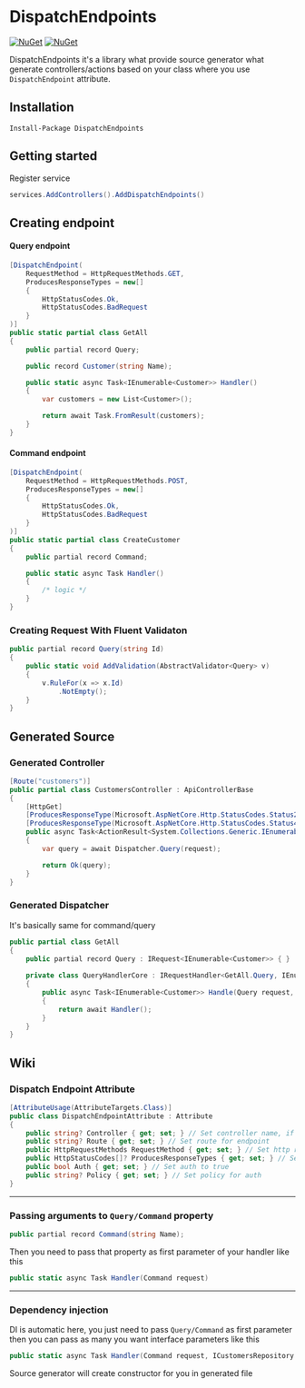 # DispatchEndpoints
[![NuGet](https://img.shields.io/nuget/dt/DispatchEndpoints.svg)](https://www.nuget.org/packages/DispatchEndpoints) 
[![NuGet](https://img.shields.io/nuget/vpre/DispatchEndpoints.svg)](https://www.nuget.org/packages/DispatchEndpoints)

DispatchEndpoints it's a library what provide source generator what generate controllers/actions based on your class where you use ``DispatchEndpoint`` attribute.

## Installation

```
Install-Package DispatchEndpoints
```

## Getting started
Register service
```csharp
services.AddControllers().AddDispatchEndpoints()
```
## Creating endpoint 
#### Query endpoint
```csharp
[DispatchEndpoint(
    RequestMethod = HttpRequestMethods.GET,
    ProducesResponseTypes = new[]
    {
        HttpStatusCodes.Ok,
        HttpStatusCodes.BadRequest
    }
)]
public static partial class GetAll
{
    public partial record Query;

    public record Customer(string Name);

    public static async Task<IEnumerable<Customer>> Handler()
    {
        var customers = new List<Customer>();

        return await Task.FromResult(customers);
    }
}
```
#### Command endpoint
```csharp
[DispatchEndpoint(
    RequestMethod = HttpRequestMethods.POST,
    ProducesResponseTypes = new[]
    {
        HttpStatusCodes.Ok,
        HttpStatusCodes.BadRequest
    }
)]
public static partial class CreateCustomer
{
    public partial record Command;

    public static async Task Handler()
    {
        /* logic */
    }
}
```
### Creating Request With Fluent Validaton
```csharp
public partial record Query(string Id)
{
    public static void AddValidation(AbstractValidator<Query> v)
    {
        v.RuleFor(x => x.Id)
            .NotEmpty();
    }
}
```
## Generated Source
### Generated Controller
```csharp
[Route("customers")]
public partial class CustomersController : ApiControllerBase
{
    [HttpGet]
    [ProducesResponseType(Microsoft.AspNetCore.Http.StatusCodes.Status200OK)]
    [ProducesResponseType(Microsoft.AspNetCore.Http.StatusCodes.Status400BadRequest)]
    public async Task<ActionResult<System.Collections.Generic.IEnumerable<DispatchEndpoints.Example.Endpoints.Customers.GetAll.Customer>>> GetAll([FromQuery] GetAll.Query request)
    {
        var query = await Dispatcher.Query(request);

        return Ok(query);
    }
}    
```
### Generated Dispatcher
It's basically same for command/query
```csharp
public partial class GetAll 
{
    public partial record Query : IRequest<IEnumerable<Customer>> { }
        
    private class QueryHandlerCore : IRequestHandler<GetAll.Query, IEnumerable<Customer>>
    {
        public async Task<IEnumerable<Customer>> Handle(Query request, CancellationToken cancellationToken) 
        {
            return await Handler();
        }
    }
}
```

## Wiki
### Dispatch Endpoint Attribute
```csharp
[AttributeUsage(AttributeTargets.Class)]
public class DispatchEndpointAttribute : Attribute
{
    public string? Controller { get; set; } // Set controller name, if you leave it empty source generator will get the directory name where endpoint is located by namespace and use it as controller name
    public string? Route { get; set; } // Set route for endpoint  
    public HttpRequestMethods RequestMethod { get; set; } // Set http rquest method for method  
    public HttpStatusCodes[]? ProducesResponseTypes { get; set; } // Set produces response types status codes, first one is that what endpoint will return
    public bool Auth { get; set; } // Set auth to true
    public string? Policy { get; set; } // Set policy for auth
}
```
---
### Passing arguments to ``Query/Command`` property
```csharp
public partial record Command(string Name);
```
Then you need to pass that property as first parameter of your handler like this
```csharp
public static async Task Handler(Command request)
```
---
### Dependency injection
DI is automatic here, you just need to pass ``Query/Command`` as first parameter then you can pass as many you want interface parameters like this
```csharp
public static async Task Handler(Command request, ICustomersRepository repo, INotificationService service)
```
Source generator will create constructor for you in generated file
